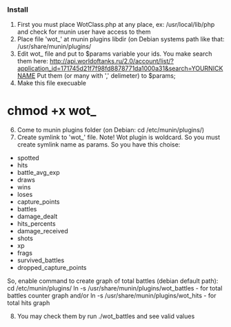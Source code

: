 ### Install

1. First you must place WotClass.php at any place, ex: /usr/local/lib/php
and check for munin user have access to them
2. Place file 'wot_' at munin plugins libdir (on Debian systems path like that: /usr/share/munin/plugins/
3. Edit wot_ file and put to $params variable your ids. You make search them here:
http://api.worldoftanks.ru/2.0/account/list/?application_id=171745d21f7f98fd8878771da1000a31&search=YOURNICKNAME
Put them (or many with ',' delimeter) to $params;
4. Make this file execuable 
# chmod +x wot_
6. Come to munin plugins folder (on Debian: cd /etc/munin/plugins/)
7. Create symlink to 'wot_' file.
Note! Wot plugin is woldcard. So you must create symlink name as params.
So you have this choise:
 * spotted
 * hits
 * battle_avg_exp
 * draws
 * wins
 * loses
 * capture_points
 * battles
 * damage_dealt
 * hits_percents
 * damage_received
 * shots
 * xp
 * frags
 * survived_battles
 * dropped_capture_points

So, enable command to create graph of total battles (debian default path):
    cd /etc/munin/plugins/
    ln -s /usr/share/munin/plugins/wot_battles - for total battles counter graph
and/or
    ln -s /usr/share/munin/plugins/wot_hits - for total hits graph

8. You may check them by run ./wot_battles and see valid values

